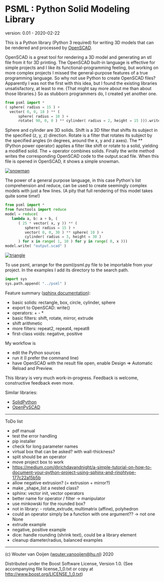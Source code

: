# PSML : Python Solid Modeling Library

version: 0.01 - 2020-02-22

This is a Python library (Python 3 required) for writing
3D models that can be rendered and processed by 
[OpenSCAD](https://www.openscad.org).

OpenSCAD is a great tool for rendering a 3D model and generating
an stl file from it for 3D printing.
The OpenSCAD built-in language is effective for simple projects
and I like its functional-programming feeling,
but working on more complex projects I missed the 
general-purpose features of a true programming language.
So why not use Python to create OpenSCAD files?
Apparently I was not the first with this idea, but I found the
existing libraries unsatisfactory, at least to me.
(That might say more about me than about those libraries.)
So as stubborn programmers do, I created yet another one.

~~~Python
from psml import *
( sphere( radius = 15 ) + 
  vector( 0, 0, 18 ) ** (
      sphere( radius = 10 ) +
      rotate( 90, 0, 0 ) ** cylinder( radius = 2, height = 15 ))).write()
~~~

Sphere and cylinder are 3D solids. 
Shift is a 3D filter that shifts its subject in the specified
(z, y, z) direction. 
Rotate is a filter that rotates its subject by the specified angles 
(in degrees, around the x, y and z axes).
The \*\* (Python power operator) applies a filter 
like shift or rotate to a solid, yielding a modified solid.
The + operator combines solids.
Finally the write method writes the corresponding OpenSCAD code
to the output.scad file.
When this file is opened in OpenSCAD, it shows a simple snowman.

[![snowman](examples/images/readme_snowman_128.png)](examples/images/readme_snowman_512.png)

The power of a general purpose language, in this case Python's
list comprehension and reduce, can be used to create seemingly complex
models with just a few lines.
(A pity that full rendering of this model takes quite some time!)
 
~~~Python
from psml import *
from functools import reduce
model = reduce( 
   lambda a, b: a + b, (
      ( 25 * vector( x, y )) ** (
         sphere( radius = 15 ) + 
         vector( 0, 0, 30 ) ** sphere( 10 ) + 
         cylinder( radius = 3, height = 30 )
      ) for x in range( 1, 10 ) for y in range( 0, x )))
model.write( "output.scad" )
~~~

[![triangle](examples/images/readme_triangle_128.png)](examples/images/readme_triangle_512.png)

To use psml, arrange for the psml/psml.py file 
to be importable from your project. 
In the examples I add its directory to the search path.

~~~Python
import sys
sys.path.append( "../psml" )
~~~

Feature summary ([sphinx documentation](./html/index.html)):
   - basic solids: rectangle, box, circle, cylinder, sphere
   - export to OpenSCAD: write()
   - operators: + - *
   - basic filters: shift, rotate, mirror, extrude
   - shift arithmetic
   - more filters: repeat2, repeat4, repeat8
   - first-class voids: negative, positive

My workflow is
   - edit the Python sources
   - run it (I prefer the command line)
   - have OpenSCAD with the result file open, 
     enable Design => Automatic Reload and Preview.
   
This library is very much work-in-progress. 
Feedback is welcome,
constructive feedback even more.

Similar libraries:
   - [SolidPython](https://github.com/SolidCode/SolidPython)
   - [OpenPySCAD](https://pypi.org/project/OpenPySCAD)
   
-----------------------------------------------------------------------------   
   
ToDo list
- pdf manual
- test the error handling
- pip installer
- check for long parameter names
- virtual box that can be asked? with wall-thickness?
- split should be an operator
- move project box to work
- https://medium.com/@richdayandnight/a-simple-tutorial-on-how-to-document-your-python-project-using-sphinx-and-rinohtype-177c22a15b5b
- allow negative extrusion? (= extrusion + mirror?)
- make _shape_list a nested class?
- sphinx: vector init, vector operators
- better name for operator / filter -> manipulator
- use minkowski for the rounded box? 
- not in library: - rotate_extrude, multimatrix (affine), polyhedron
- could an operator simply be a function with one argument?? -> not one None
- extrude example
- negative, positive example
- dice: handle rounding (shrink text), could be a library element
- cleanup diameter/radius, balanced examples

-----------------------------------------------------------------------------      
      
(c) Wouter van Ooijen (wouter.vanooijen@hu.nl) 2020

Distributed under the Boost Software License, Version 1.0.
(See accompanying file license_1_0.txt or copy at 
http://www.boost.org/LICENSE_1_0.txt) 